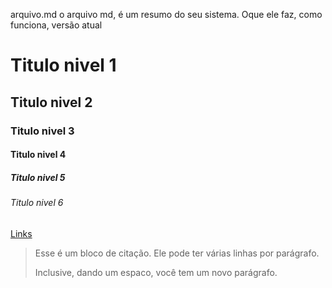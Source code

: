 arquivo.md
o arquivo md, é um resumo do seu sistema.
Oque ele faz, como funciona, versão atual

# Titulo nivel 1
## Titulo nivel 2
### Titulo nivel 3
#### Titulo nivel 4
##### Titulo nivel 5
###### Titulo nivel 6
[Links](https:\\faccar.com.br)
> Esse é um bloco de citação.
> Ele pode ter várias linhas por parágrafo.
>
> Inclusive, dando um espaco, você tem um novo parágrafo.
